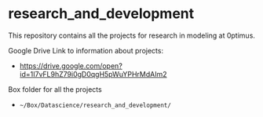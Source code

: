 # research_and_development

This repository contains all the projects for research in modeling at 0ptimus. 

Google Drive Link to information about projects:
- https://drive.google.com/open?id=1I7vFL9hZ79i0gD0qgH5pWuYPHrMdAIm2

Box folder for all the projects
- `~/Box/Datascience/research_and_development/`
